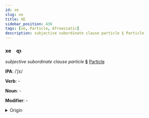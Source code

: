 ```yaml
---
id: xe
slug: xe
title: XE
sidebar_position: 436
tags: [xe, Particle, Afroasiatic]
description: subjective subordinate clause particle § Particle
---
```


### xe&emsp;<span kind="abugida">ɋɿ</span>

*subjective subordinate clause particle* **§** [Particle](../../tags/Particle)

**IPA**: /ˈʃɛ/

**Verb**: -

**Noun**: -

**Modifier**: -

<details>
    <summary>Origin</summary>
    Hebrew שֶׁ־ she- [ʃɛː]<br/>
    <em>Afroasiatic Language Family</em>
</details>